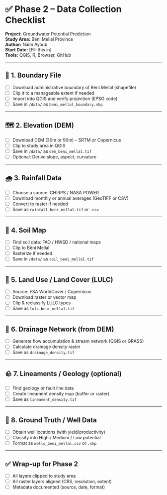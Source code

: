 # ✅ Phase 2 – Data Collection Checklist
**Project:** Groundwater Potential Prediction  
**Study Area:** Béni Mellal Province  
**Author:** Naim Ayoub  
**Start Date:** [Fill this in]  
**Tools:** QGIS, R, Browser, GitHub

---

## 📂 1. Boundary File
- [ ] Download administrative boundary of Béni Mellal (shapefile)
- [ ] Clip it to a manageable extent if needed
- [ ] Import into QGIS and verify projection (EPSG code)
- [ ] Save in `/data/` as `beni_mellal_boundary.shp`

---

## 🗺️ 2. Elevation (DEM)
- [ ] Download DEM (30m or 90m) – SRTM or Copernicus
- [ ] Clip to study area in QGIS
- [ ] Save in `/data/` as `dem_beni_mellal.tif`
- [ ] Optional: Derive slope, aspect, curvature

---

## 🌧️ 3. Rainfall Data
- [ ] Choose a source: CHIRPS / NASA POWER
- [ ] Download monthly or annual averages (GeoTIFF or CSV)
- [ ] Convert to raster if needed
- [ ] Save as `rainfall_beni_mellal.tif` or `.csv`

---

## 🧱 4. Soil Map
- [ ] Find soil data: FAO / HWSD / national maps
- [ ] Clip to Béni Mellal
- [ ] Rasterize if needed
- [ ] Save in `/data/` as `soil_beni_mellal.tif`

---

## 🌾 5. Land Use / Land Cover (LULC)
- [ ] Source: ESA WorldCover / Copernicus
- [ ] Download raster or vector map
- [ ] Clip & reclassify LULC types
- [ ] Save as `lulc_beni_mellal.tif`

---

## 🌊 6. Drainage Network (from DEM)
- [ ] Generate flow accumulation & stream network (QGIS or GRASS)
- [ ] Calculate drainage density raster
- [ ] Save as `drainage_density.tif`

---

## 🪨 7. Lineaments / Geology (optional)
- [ ] Find geology or fault line data
- [ ] Create lineament density map (buffer or raster)
- [ ] Save as `lineament_density.tif`

---

## 🔘 8. Ground Truth / Well Data
- [ ] Obtain well locations (with yield/productivity)
- [ ] Classify into High / Medium / Low potential
- [ ] Format as `wells_beni_mellal.csv` or `.shp`

---

## ✅ Wrap-up for Phase 2
- [ ] All layers clipped to study area
- [ ] All raster layers aligned (CRS, resolution, extent)
- [ ] Metadata documented (source, date, format)
